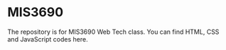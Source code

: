 # MIS3690
The repository is for MIS3690 Web Tech class. You can find HTML, CSS and JavaScript codes here. 
